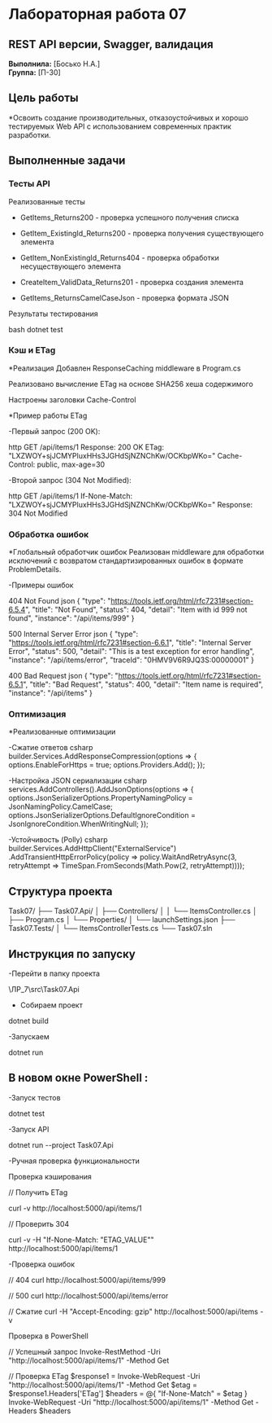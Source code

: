 ﻿# Лабораторная работа 07

## REST API версии, Swagger, валидация

**Выполнила:** [Босько Н.А.]  
**Группа:** [П-30] 

## Цель работы

*Освоить создание производительных, отказоустойчивых и хорошо тестируемых Web API с использованием современных практик разработки.

## Выполненные задачи

### Тесты API 
Реализованные тесты
- GetItems_Returns200 - проверка успешного получения списка

- GetItem_ExistingId_Returns200 - проверка получения существующего элемента

- GetItem_NonExistingId_Returns404 - проверка обработки несуществующего элемента

- CreateItem_ValidData_Returns201 - проверка создания элемента

- GetItems_ReturnsCamelCaseJson - проверка формата JSON

Результаты тестирования

bash
dotnet test

### Кэш и ETag 
*Реализация
Добавлен ResponseCaching middleware в Program.cs

Реализовано вычисление ETag на основе SHA256 хеша содержимого

Настроены заголовки Cache-Control

*Пример работы ETag

-Первый запрос (200 OK):

http
GET /api/items/1
Response: 200 OK
ETag: "LXZWOY+sjJCMYPluxHHs3JGHdSjNZNChKw/OCKbpWKo="
Cache-Control: public, max-age=30

-Второй запрос (304 Not Modified):

http
GET /api/items/1
If-None-Match: "LXZWOY+sjJCMYPluxHHs3JGHdSjNZNChKw/OCKbpWKo="
Response: 304 Not Modified

### Обработка ошибок 
*Глобальный обработчик ошибок
Реализован middleware для обработки исключений с возвратом стандартизированных ошибок в формате ProblemDetails.

-Примеры ошибок

404 Not Found
json
{
  "type": "https://tools.ietf.org/html/rfc7231#section-6.5.4",
  "title": "Not Found",
  "status": 404,
  "detail": "Item with id 999 not found",
  "instance": "/api/items/999"
}

500 Internal Server Error
json
{
  "type": "https://tools.ietf.org/html/rfc7231#section-6.6.1",
  "title": "Internal Server Error",
  "status": 500,
  "detail": "This is a test exception for error handling",
  "instance": "/api/items/error",
  "traceId": "0HMV9V6R9JQ3S:00000001"
}

400 Bad Request
json
{
  "type": "https://tools.ietf.org/html/rfc7231#section-6.5.1",
  "title": "Bad Request",
  "status": 400,
  "detail": "Item name is required",
  "instance": "/api/items"
}

### Оптимизация 
*Реализованные оптимизации

-Сжатие ответов
csharp
builder.Services.AddResponseCompression(options =>
{
    options.EnableForHttps = true;
    options.Providers.Add<GzipCompressionProvider>();
});

-Настройка JSON сериализации
csharp
services.AddControllers().AddJsonOptions(options =>
{
    options.JsonSerializerOptions.PropertyNamingPolicy = JsonNamingPolicy.CamelCase;
    options.JsonSerializerOptions.DefaultIgnoreCondition = JsonIgnoreCondition.WhenWritingNull;
});

-Устойчивость (Polly)
csharp
builder.Services.AddHttpClient("ExternalService")
    .AddTransientHttpErrorPolicy(policy => 
        policy.WaitAndRetryAsync(3, retryAttempt => TimeSpan.FromSeconds(Math.Pow(2, retryAttempt))));


## Структура проекта

Task07/
├── Task07.Api/
│   ├── Controllers/
│   │   └── ItemsController.cs
│   ├── Program.cs
│   └── Properties/
│       └── launchSettings.json
├── Task07.Tests/
│   └── ItemsControllerTests.cs
└── Task07.sln



## Инструкция по запуску

-Перейти в папку проекта

\ЛP_7\src\Task07.Api

- Собираем проект

dotnet build

-Запускаем

dotnet run

## В новом окне PowerShell :

-Запуск тестов

dotnet test

-Запуск API

dotnet run --project Task07.Api

-Ручная проверка функциональности

Проверка кэширования

// Получить ETag

curl -v http://localhost:5000/api/items/1

// Проверить 304

curl -v -H "If-None-Match: \"ETAG_VALUE\"" http://localhost:5000/api/items/1

-Проверка ошибок

// 404
curl http://localhost:5000/api/items/999

// 500
curl http://localhost:5000/api/items/error

// Сжатие
curl -H "Accept-Encoding: gzip" http://localhost:5000/api/items -v

Проверка в PowerShell

// Успешный запрос
Invoke-RestMethod -Uri "http://localhost:5000/api/items/1" -Method Get

// Проверка ETag
$response1 = Invoke-WebRequest -Uri "http://localhost:5000/api/items/1" -Method Get
$etag = $response1.Headers['ETag']
$headers = @{ "If-None-Match" = $etag }
Invoke-WebRequest -Uri "http://localhost:5000/api/items/1" -Method Get -Headers $headers